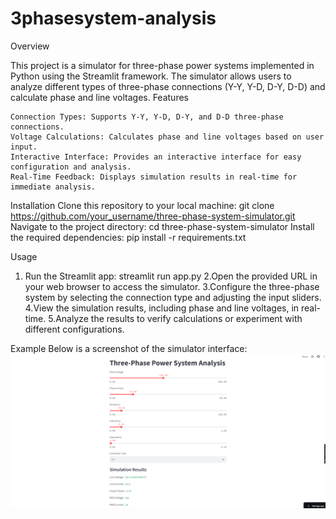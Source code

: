 # 3phasesystem-analysis
Overview

This project is a simulator for three-phase power systems implemented in Python using the Streamlit framework. The simulator allows users to analyze different types of three-phase connections (Y-Y, Y-D, D-Y, D-D) and calculate phase and line voltages.
Features

    Connection Types: Supports Y-Y, Y-D, D-Y, and D-D three-phase connections.
    Voltage Calculations: Calculates phase and line voltages based on user input.
    Interactive Interface: Provides an interactive interface for easy configuration and analysis.
    Real-Time Feedback: Displays simulation results in real-time for immediate analysis.

Installation
Clone this repository to your local machine:
git clone https://github.com/your_username/three-phase-system-simulator.git
Navigate to the project directory:
cd three-phase-system-simulator
Install the required dependencies:   pip install -r requirements.txt

Usage
1. Run the Streamlit app:
 streamlit run app.py
2.Open the provided URL in your web browser to access the simulator.
3.Configure the three-phase system by selecting the connection type and adjusting the input sliders.
4.View the simulation results, including phase and line voltages, in real-time.
5.Analyze the results to verify calculations or experiment with different configurations.

Example
Below is a screenshot of the simulator interface:
![Simulator Interface](screenshot.png)


